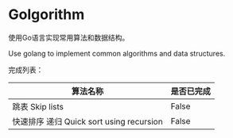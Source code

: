 # Golgorithm

使用Go语言实现常用算法和数据结构。

Use golang to implement common algorithms and data structures.

完成列表：

| 算法名称                               | 是否已完成 |
|------------------------------------|-------|
| 跳表 Skip lists                      | False |
| 快速排序 递归 Quick sort using recursion | False |
